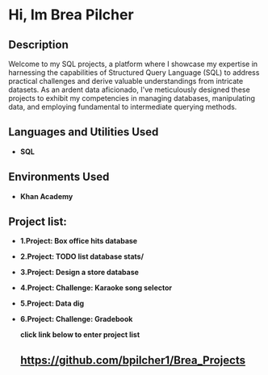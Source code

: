 <h1>Hi, Im Brea Pilcher </h1>


<h2>Description</h2>
Welcome to my SQL projects, a platform where I showcase my expertise in harnessing the capabilities of Structured Query Language (SQL) to address practical challenges and derive valuable understandings from intricate datasets. As an ardent data aficionado, I've meticulously designed these projects to exhibit my competencies in managing databases, manipulating data, and employing fundamental to intermediate querying methods.
<br />


<h2>Languages and Utilities Used</h2>

- <b>SQL</b> 


<h2>Environments Used </h2>

- <b>Khan Academy</b>

<h2>Project list:</h2>

- <b> 1.Project: Box office hits database</b>
- <b>2.Project: TODO list database stats/</b>
- <b>3.Project: Design a store database</b>
- <b>4.Project: Challenge: Karaoke song selector</b>
- <b>5.Project: Data dig</b>
- <b>6.Project: Challenge: Gradebook</b>

  <b>click link below to enter project list</b>
  
  ## https://github.com/bpilcher1/Brea_Projects

